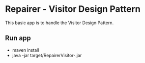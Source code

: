 # Repairer - Visitor Design Pattern

This basic app is to handle the Visitor Design Pattern.

## Run app
- maven install
- java -jar target/RepairerVisitor-<version>.jar 
